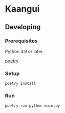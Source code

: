 # Kaangui

## Developing

### Prerequisites

Python 3.9 or later.

[poetry](https://python-poetry.org/).

### Setup


```
poetry install
```

### Run

```
poetry run python main.py
```
